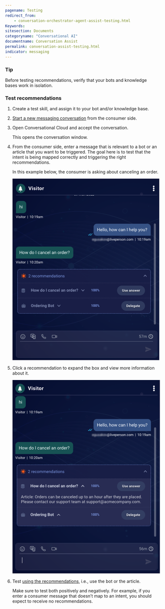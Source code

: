 ```yaml
---
pagename: Testing
redirect_from:
    - conversation-orchestrator-agent-assist-testing.html
Keywords:
sitesection: Documents
categoryname: "Conversational AI"
documentname: Conversation Assist
permalink: conversation-assist-testing.html
indicator: messaging
---
```


### Tip
Before testing recommendations, verify that your bots and knowledge bases work in isolation.

### Test recommendations

1. Create a test skill, and assign it to your bot and/or knowledge base.
2. [Start a new messaging conversation](https://developers.liveperson.io/web-messaging/) from the consumer side.
3. Open Conversational Cloud and accept the conversation.
    
    This opens the conversation window.
4. From the consumer side, enter a message that is relevant to a bot or an article that you want to be triggered. The goal here is to test that the intent is being mapped correctly and triggering the right recommendations.

    In this example below, the consumer is asking about canceling an order.

    <img width="550" alt="Two recommendations being offered inline in the conversation" src="img/agentassist/test1.png">

5. Click a recommendation to expand the box and view more information about it.

    <img width="550" alt="The expanded view of offered recommendations, which shows more details" src="img/agentassist/test2.png">

6. Test [using the recommendations](conversation-assist-agent-experience.html), i.e., use the bot or the article.

    Make sure to test both positively and negatively. For example, if you enter a consumer message that doesn’t map to an intent, you should expect to receive no recommendations.